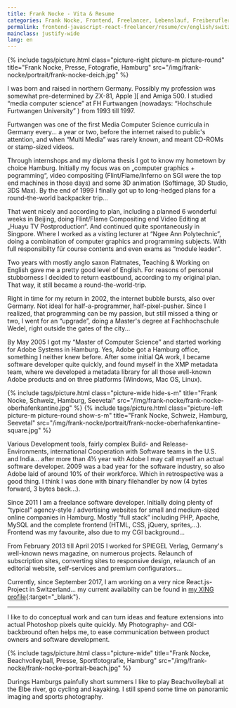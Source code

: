 ```yaml
---
title: Frank Nocke - Vita & Resume
categories: Frank Nocke, Frontend, Freelancer, Lebenslauf, Freiberufler, Web Entwickler, Javascript
permalink: frontend-javascript-react-freelancer/resume/cv/english/switzerland/frank-nocke/
mainclass: justify-wide
lang: en
---
```


{% include tags/picture.html
  class="picture-right picture-m picture-round"
  title="Frank Nocke, Presse, Fotografie, Hamburg"
  src="/img/frank-nocke/portrait/frank-nocke-deich.jpg"
%}


I was born and raised in northern Germany. Possibly my profession was somewhat pre-determined by ZX-81, Apple ][ and Amiga 500. I studied “media computer science” at FH Furtwangen (nowadays: “Hochschule Furtwangen University” ) from 1993 till 1997.

Furtwangen was one of the first Media Computer Science curricula in Germany every... a year or two, before the internet raised to public's attention, and when “Multi Media” was rarely known, and meant CD-ROMs or stamp-sized videos.

Through internshops and my diploma thesis I got to know my hometown by choice Hamburg. Initially my focus was on „computer graphics + pogramming“, video compositing (Flint/Flame/Inferno on SGI were the top end machines in those days) and some 3D animation (Softimage, 3D Studio, 3DS Max). By the end of 1999 I finally got up to long-hedged plans for a round-the-world backpacker trip...

That went nicely and according to plan, including a planned 6 wonderful weeks in Beijing, doing Flint/Flame Compositing end Video Editing at „Huayu TV Postproduction“. And continued quite spontaneously in Singpore. Where I worked as a visting lecturer at “Ngee Ann Polytechnic”, doing a combination of computer graphics and programming subjects. With full responsibilty für course contents and even exams as “module leader”.

Two years with mostly anglo saxon Flatmates, Teaching & Working on English gave me a pretty good level of English. For reasons of personal stubborness I decided to return eastbound, according to my original plan. That way, it still became a round-the-world-trip.

Right in time for my return in 2002, the internet bubble bursts, also over Germany. Not ideal for half-a-programmer, half-pixel-pusher. Since I realized, that programming can be my passion, but still missed a thing or two, I went for an “upgrade”, doing a Master's degree at Fachhochschule Wedel, right outside the gates of the city...

By May 2005 I got my “Master of Computer Science” and started working for Adobe Systems in Hamburg. Yes, Adobe got a Hamburg office, something I neither knew before. After some initial QA work, I became software developer quite quickly, and found myself in the XMP metadata team, where we developed a metadata library for all those well-known Adobe products and on three platforms (Windows, Mac OS, Linux).

{% include tags/picture.html
  class="picture-wide hide-s-m"
  title="Frank Nocke, Schweiz, Hamburg, Seevetal"
  src="/img/frank-nocke/frank-nocke-oberhafenkantine.jpg"
%}
{% include tags/picture.html
  class="picture-left picture-m picture-round show-s-m"
  title="Frank Nocke, Schweiz, Hamburg, Seevetal"
  src="/img/frank-nocke/portrait/frank-nocke-oberhafenkantine-square.jpg"
%}

Various Development tools, fairly complex Build- and Release-Environments, international Cooperation with Software teams in the U.S. and India... after more than 4½ year with Adobe I may call myself an actual software developer. 2009 was a bad year for the software industry, so also Adobe laid of around 10% of their workforce. Which in retrospective was a good thing. I think I was done with binary filehandler by now (4 bytes forward, 3 bytes back…).

Since 2011 I am a freelance software developer. Initially doing plenty of “typical” agency-style / advertising websites for small and medium-sized online companies in Hamburg. Mostly “full stack” including PHP, Apache, MySQL and the complete frontend (HTML, CSS, jQuery, sprites,…). Frontend was my favourite, also due to my CGI background...

From February 2013 till April 2015 I worked for SPIEGEL Verlag, Germany's well-known news magazine, on numerous projects. Relaunch of subscription sites, converting sites to responsive design, relaunch of an editorial website, self-services and premium configurators...

Currently, since September 2017, I am working on a very nice React.js-Project in Switzerland... my current availabilty can be found in [my XING profile]({{site.profile.xing}}){:target="_blank"}.

----

I like to do conceptual work and can turn ideas and feature extensions into actual Photoshop pixels quite quickly. My Photography- and CGI-backbround often helps me, to ease communication between product owners and software development.

{% include tags/picture.html
  class="picture-wide"
  title="Frank Nocke, Beachvolleyball, Presse, Sportfotografie, Hamburg"
  src="/img/frank-nocke/frank-nocke-portrait-beach.jpg"
%}

Durings Hamburgs painfully short summers I like to play Beachvolleyball at the Elbe river, go cycling and kayaking. I still spend some time on panoramic imaging and sports photography.
